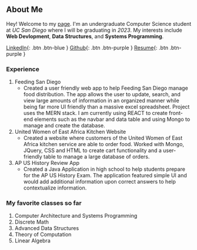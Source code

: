 ## About Me

Hey! Welcome to my [page](index.md). I'm an undergraduate Computer Science student at *UC San Diego* where I will be graduating in _2023_. My interests include **Web Devlopment**, **Data Structures**, and **Systems Programming**.

[LinkedIn](www.linkedin.com/in/nirmal-agnihotri-29372a1a5){: .btn .btn-blue }  [Github](https://github.com/NirmalAgnihotri){: .btn .btn-purple } [Resume](Nirmal_Agnihotri_Resume.pdf){: .btn .btn-purple } 

### Experience
1. Feeding San Diego
   - Created a user friendly web app to help Feeding San Diego manage food distribution. The app allows the user to update, search, and view large amounts of information in an organized manner while being far more UI friendly than a massive excel spreadsheet. Project uses the MERN stack. I am currently using REACT to create front-end elements such as the navbar and data table and using Mongo to manage and create the database.
2. United Women of East Africa Kitchen Website
   - Created a website where customers of the United Women of East Africa kitchen service are able to order food. Worked with Mongo, JQuery, CSS and HTML to create cart functionality and a user-friendly table to manage a large database of orders.
3. AP US History Review App
   - Created a Java Application in high school to help students prepare for the AP US History Exam. The application featured simple UI and would add additional information upon correct answers to help contextualize information.

### My favorite classes so far
1. Computer Architecture and Systems Programming
2. Discrete Math
3. Advanced Data Structures
4. Theory of Computation
5. Linear Algebra

